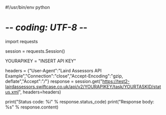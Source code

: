 #!/usr/bin/env python
# -*- coding: UTF-8 -*-
import requests

session = requests.Session()

YOURAPIKEY = "INSERT API KEY"

headers = {"User-Agent":"Laird Assessors API Example","Connection":"close","Accept-Encoding":"gzip, deflate","Accept":"*/*"}
response = session.get("https://test2-lairdassessors.swiftcase.co.uk/api/v2/YOURAPIKEY/task/YOURTASKID/status.xml", headers=headers)

print("Status code:   %i" % response.status_code)
print("Response body: %s" % response.content)
